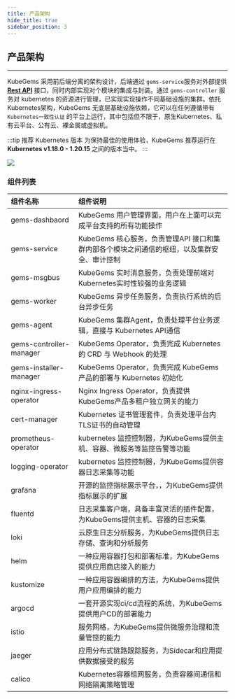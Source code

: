 ```yaml
---
title: 产品架构
hide_title: true
sidebar_position: 3
---
```


## 产品架构

---

KubeGems 采用前后端分离的架构设计，后端通过 `gems-service`服务对外部提供 [**Rest API**](https://www.apifox.cn/apidoc/project-729575/api-13879389) 接口，同时内部实现对个模块的集成与封装。通过 `gems-controller` 服务对 kubernetes 的资源进行管理，已实现实现操作不同基础设施的集群。依托Kubernetes架构，KubeGems 无底层基础设施依赖，它可以在任何遵循带有 `Kubernetes一致性认证` 的平台上运行，其中包括但不限于，原生Kubernetes、私有云平台、公有云、裸金属或虚拟机。

:::tip 推荐 Kubernetes 版本
为保持最佳的使用体验，KubeGems 推荐运行在 **Kubernetes v1.18.0 - 1.20.15** 之间的版本当中。
:::

![](./assets/architecture.jpg)

### 组件列表


| 组件名称                | 组件说明                                                     |
| :----------------------- | :------------------------------------------------------------ |
| gems-dashbaord          | KubeGems 用户管理界面，用户在上面可以完成平台支持的所有功能操作 |
| gems-service            | KubeGems 核心服务，负责管理API 接口和集群内部各个模块之间通信的枢纽，以及集群安全、审计控制 |
| gems-msgbus             | KubeGems 实时消息服务，负责处理前端对Kubernetes实时性较强的业务逻辑       |
| gems-worker             | KubeGems 异步任务服务，负责执行系统的后台异步任务                         |
| gems-agent              | KubeGems 集群Agent，负责处理平台业务逻辑，直接与 Kubernetes API通信 |
| gems-controller-manager | KubeGems Operator，负责完成 Kubernetes 的 CRD 与 Webhook 的处理     |
| gems-installer-manager  | KubeGems  Operator，负责完成 KubeGems 产品的部署与 Kubernetes 初始化 |
| nginx-ingress-operator  | Nginx Ingress Operator，负责提供KubeGems产品多租户独立网关的能力   |
| cert-manager            | Kubernetes 证书管理套件，负责处理平台内TLS证书的自动管理      |
| prometheus-operator     | kubernetes 监控控制器，为KubeGems提供主机、容器、微服务等监控告警等功能 |
| logging-operator        | kubernetes 监控控制器，为KubeGems提供容器日志采集等功能 |
| grafana                 | 开源的监控指标展示平台，，为KubeGems提供指标展示的扩展   |
| fluentd                 | 日志采集客户端，具备丰富灵活的插件配置，为KubeGems提供主机、容器的日志采集 |
| loki                    | 云原生日志分析服务，为KubeGems提供日志存储、查询和分析服务   |
| helm                    | 一种应用容器打包和部署标准，为KubeGems提供应用商店接入的能力 |
| kustomize               | 一种应用容器编排的方法，为KubeGems提供用户应用编排的能力     |
| argocd                  | 一套开源实现ci/cd流程的系统，为KubeGems提供用户CD的部署能力  |
| istio                   | 服务网格，为KubeGems提供微服务治理和流量管控的能力           |
| jaeger                  | 应用分布式链路跟踪服务，为Sidecar和应用提供数据接受的服务    |
| calico                  | Kubernetes容器组网服务，负责容器间通信和网络隔离策略管理     |
